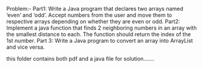 
Problem:-
Part1: Write a Java program that declares two arrays named ‘even’ and ‘odd’. Accept numbers from the user and move them to respective arrays depending on whether they are even or odd.
Part2: Implement a java function that finds 2 neighboring numbers in an array with the smallest distance to each. The function should return the index of the 1st number.
Part 3: Write a Java program to convert an array into ArrayList and vice versa.
 
 this folder contains both pdf and a java file for solution.......
